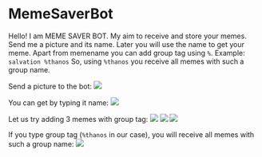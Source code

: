 # MemeSaverBot
Hello! I am MEME SAVER BOT. My aim to receive and store your memes.
Send me a picture and its name. Later you will use the name to get your meme.
Apart from memename you can add group tag using ```%```. Example:
```salvation %thanos```
So, using ```%thanos``` you receive all memes with such a group name.

Send a picture to the bot:
![](https://github.com/DKarz/readme-media/blob/master/memesaver1.gif?raw=true)


You can get by typing it name:
![](https://github.com/DKarz/readme-media/blob/master/memesaver1.gif?raw=true)


Let us try adding 3 memes with group tag:
![](https://github.com/DKarz/readme-media/blob/master/memesaver1.gif?raw=true)
![](https://github.com/DKarz/readme-media/blob/master/memesaver1.gif?raw=true)
![](https://github.com/DKarz/readme-media/blob/master/memesaver1.gif?raw=true)


If you type group tag (```%thanos``` in our case), you will receive all memes with such a group name:
![](https://github.com/DKarz/readme-media/blob/master/memesaver1.gif?raw=true)

